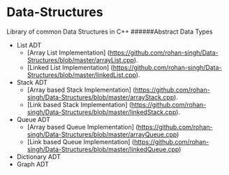 # Data-Structures
Library of common Data Structures in C++
######Abstract Data Types
- List ADT
  - [Array List Implementation] (https://github.com/rohan-singh/Data-Structures/blob/master/arrayList.cpp).
  - [Linked List Implementation] (https://github.com/rohan-singh/Data-Structures/blob/master/linkedList.cpp).
- Stack ADT
  - [Array based Stack Implementation] (https://github.com/rohan-singh/Data-Structures/blob/master/arrayStack.cpp).
  - [Link based Stack Implementation] (https://github.com/rohan-singh/Data-Structures/blob/master/linkedStack.cpp).
- Queue ADT
  - [Array based Queue Implementation] (https://github.com/rohan-singh/Data-Structures/blob/master/arrayQueue.cpp)
  - [Link based Queue Implementation] (https://github.com/rohan-singh/Data-Structures/blob/master/linkedQueue.cpp)
- Dictionary ADT
- Graph ADT
